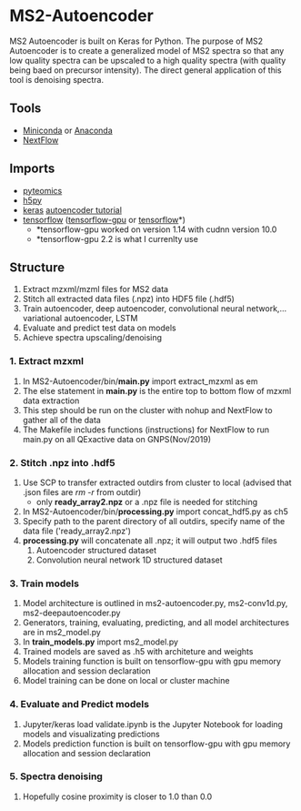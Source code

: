# MS2-Autoencoder
MS2 Autoencoder is built on Keras for Python. The purpose of MS2 Autoencoder is to create a generalized model of MS2 spectra so that any low quality spectra can be upscaled to a high quality spectra (with quality being baed on precursor intensity). The direct general application of this tool is denoising spectra. 

## Tools
* [Miniconda](https://docs.conda.io/en/latest/miniconda.html) or [Anaconda](https://www.anaconda.com/distribution/)
* [NextFlow](https://www.nextflow.io/)

## Imports
* [pyteomics](https://pyteomics.readthedocs.io/en/latest/)
* [h5py](https://pypi.org/project/h5py/)
* [keras](https://keras.io/) [autoencoder tutorial](https://blog.keras.io/building-autoencoders-in-keras.html)
* [tensorflow](https://www.tensorflow.org/install/gpu) ([tensorflow-gpu](https://www.tensorflow.org/install/gpu) or [tensorflow](https://www.tensorflow.org/install)*)
  * *tensorflow-gpu worked on version 1.14 with cudnn version 10.0
  * *tensorflow-gpu 2.2 is what I currenlty use
## Structure
1. Extract mzxml/mzml files for MS2 data
2. Stitch all extracted data files (.npz) into HDF5 file (.hdf5)
3. Train autoencoder, deep autoencoder, convolutional neural network,... variational autoencoder, LSTM
4. Evaluate and predict test data on models
5. Achieve spectra upscaling/denoising

### 1. Extract mzxml
1. In MS2-Autoencoder/bin/**main.py** import extract_mzxml as em
2. The else statement in **main.py** is the entire top to bottom flow of mzxml data extraction
3. This step should be run on the cluster with nohup and NextFlow to gather all of the data
4. The Makefile includes functions (instructions) for NextFlow to run main.py on all QExactive data on GNPS(Nov/2019)
  
### 2. Stitch .npz into .hdf5
1. Use SCP to transfer extracted outdirs from cluster to local (advised that .json files are *rm -r* from outdir)
    * only **ready_array2.npz** or a .npz file is needed for stitching
2. In MS2-Autoencoder/bin/**processing.py** import concat_hdf5.py as ch5
3. Specify path to the parent directory of all outdirs, specify name of the data file ('ready_array2.npz')
4. **processing.py** will concatenate all .npz; it will output two .hdf5 files
    1. Autoencoder structured dataset
    2. Convolution neural network 1D structured dataset
    
### 3. Train models
1. Model architecture is outlined in ms2-autoencoder.py, ms2-conv1d.py, ms2-deepautoencoder.py
2. Generators, training, evaluating, predicting, and all model architectures are in ms2_model.py
3. In **train_models.py** import ms2_model.py
4. Trained models are saved as .h5 with architeture and weights
5. Models training function is built on tensorflow-gpu with gpu memory allocation and session declaration
6. Model training can be done on local or cluster machine

### 4. Evaluate and Predict models
1. Jupyter/keras load validate.ipynb is the Jupyter Notebook for loading models and visualizating predictions
2. Models prediction function is built on tensorflow-gpu with gpu memory allocation and session declaration

### 5. Spectra denoising
1. Hopefully cosine proximity is closer to 1.0 than 0.0
